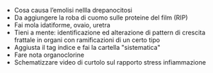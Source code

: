 
- Cosa causa l’emolisi nellla drepanocitosi
- Da aggiungere la roba di cuomo sulle proteine del film (RIP)
- Fai mola idatiforme, ovaio, uretra
- Tieni a mente: identificazione ed alterazione di pattern di crescita frattale in organi con ramificazioni di un certo tipo
- Aggiusta il tag indice e fai la cartella "sistematica"
- Fare nota organoclorine
- Schematizzare video di curtolo sul rapporto stress infiammazione